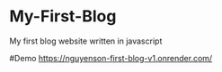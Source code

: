 # My-First-Blog
My first blog website written in javascript

#Demo
https://nguyenson-first-blog-v1.onrender.com/
